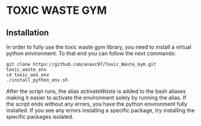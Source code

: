 # TOXIC WASTE GYM

## Installation

In order to fully use the toxic waste gym library, you need to install a virtual python environment. To that end you can follow the next commands:

```
git clone https://github.com/anavc97/Toxic_Waste_Gym.git toxic_waste_env
cd toxic_was_env
./install_python_env.sh
```

After the script runs, the alias *activateWaste* is added to the bash aliases making it easier to activate the environment solely by running the alias.
If the script ends without any errors, you have the python environment fully installed. If you see any errors installing a specific package, try installing the specific packages isolated.
